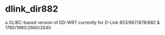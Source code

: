# dlink_dir882
a GLIBC-based version of DD-WRT currently for D-Link 853/867/878/882 &amp; 1760/1960/2660/2640
